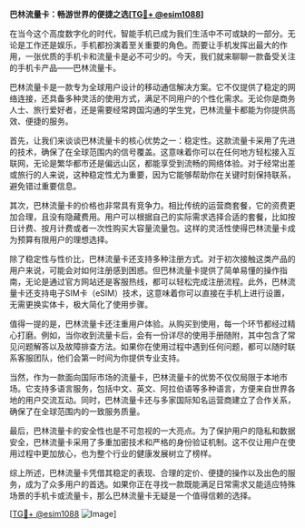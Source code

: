 **巴林流量卡：畅游世界的便捷之选[[TG💪+ @esim1088](https://t.me/s/esim1088)]**

在当今这个高度数字化的时代，智能手机已成为我们生活中不可或缺的一部分。无论是工作还是娱乐，手机都扮演着至关重要的角色。而要让手机发挥出最大的作用，一张优质的手机卡和流量卡是必不可少的。今天，我们就来聊聊一款备受关注的手机卡产品——巴林流量卡。

巴林流量卡是一款专为全球用户设计的移动通信解决方案。它不仅提供了稳定的网络连接，还具备多种灵活的使用方式，满足不同用户的个性化需求。无论你是商务人士、旅行爱好者，还是需要经常跨国沟通的学生党，巴林流量卡都能为你提供高效、便捷的服务。

首先，让我们来谈谈巴林流量卡的核心优势之一：稳定性。这款流量卡采用了先进的技术，确保了在全球范围内的信号覆盖。这意味着你可以在任何地方轻松接入互联网，无论是繁华都市还是偏远山区，都能享受到流畅的网络体验。对于经常出差或旅行的人来说，这种稳定性尤为重要，因为它能够帮助你在关键时刻保持联系，避免错过重要信息。

其次，巴林流量卡的价格也非常具有竞争力。相比传统的运营商套餐，它的资费更加合理，且没有隐藏费用。用户可以根据自己的实际需求选择合适的套餐，比如按日计费、按月计费或者一次性购买大容量流量包。这样的灵活性使得巴林流量卡成为预算有限用户的理想选择。

除了稳定性与性价比，巴林流量卡还支持多种注册方式。对于初次接触这类产品的用户来说，可能会对如何注册感到困惑。但巴林流量卡提供了简单易懂的操作指南，无论是通过官方网站还是客服热线，都可以轻松完成注册流程。此外，巴林流量卡还支持电子SIM卡（eSIM）技术，这意味着你可以直接在手机上进行设置，无需更换实体卡，极大简化了使用步骤。

值得一提的是，巴林流量卡还注重用户体验。从购买到使用，每一个环节都经过精心打磨。例如，当你收到流量卡后，会有一份详尽的使用手册随附，其中包含了常见问题解答以及故障排查方法。如果你在使用过程中遇到任何问题，都可以随时联系客服团队，他们会第一时间为你提供专业支持。

当然，作为一款面向国际市场的流量卡，巴林流量卡的优势不仅仅局限于本地市场。它支持多语言服务，包括中文、英文、阿拉伯语等多种语言，方便来自世界各地的用户交流互动。同时，巴林流量卡还与多家国际知名运营商建立了合作关系，确保了在全球范围内的一致服务质量。

最后，巴林流量卡的安全性也是不可忽视的一大亮点。为了保护用户的隐私和数据安全，巴林流量卡采用了多重加密技术和严格的身份验证机制。这不仅让用户在使用过程中更加放心，也为整个行业的健康发展树立了榜样。

综上所述，巴林流量卡凭借其稳定的表现、合理的定价、便捷的操作以及出色的服务，成为了众多用户的首选。如果你正在寻找一款既能满足日常需求又能适应特殊场景的手机卡或流量卡，那么巴林流量卡无疑是一个值得信赖的选择。

[[TG💪+ @esim1088](https://t.me/s/esim1088) ![Image](https://i.postimg.cc/4NQfJmqS/Snipaste-2025-05-13-00-14-12.png)]